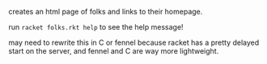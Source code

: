 creates an html page of folks and links to their homepage.

run `racket folks.rkt help` to see the help message!

may need to rewrite this in C or fennel because racket has a pretty delayed
start on the server, and fennel and C are way more lightweight.
